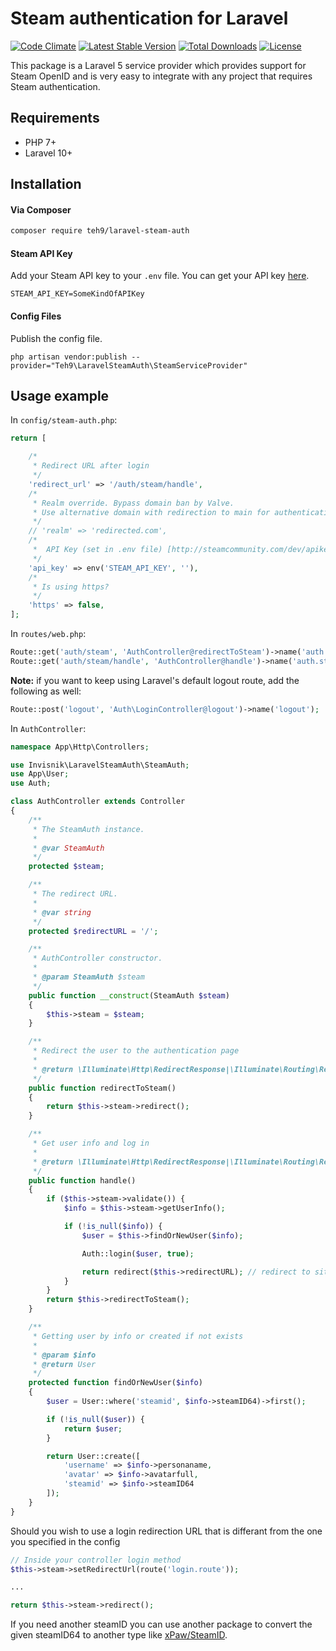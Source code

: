 # Steam authentication for Laravel
[![Code Climate](https://codeclimate.com/github/invisnik/laravel-steam-auth/badges/gpa.svg)](https://codeclimate.com/github/invisnik/laravel-steam-auth)
[![Latest Stable Version](https://img.shields.io/packagist/v/invisnik/laravel-steam-auth.svg)](https://packagist.org/packages/invisnik/laravel-steam-auth)
[![Total Downloads](https://img.shields.io/packagist/dt/invisnik/laravel-steam-auth.svg)](https://packagist.org/packages/invisnik/laravel-steam-auth)
[![License](https://img.shields.io/github/license/invisnik/laravel-steam-auth.svg)](https://packagist.org/packages/invisnik/laravel-steam-auth)

This package is a Laravel 5 service provider which provides support for Steam OpenID and is very easy to integrate with any project that requires Steam authentication.

## Requirements
 * PHP 7+
 * Laravel 10+

## Installation
#### Via Composer
```bash
composer require teh9/laravel-steam-auth
```

#### Steam API Key

Add your Steam API key to your `.env` file. You can get your API key [here](http://steamcommunity.com/dev/apikey).

```
STEAM_API_KEY=SomeKindOfAPIKey
```

#### Config Files

Publish the config file.

```
php artisan vendor:publish --provider="Teh9\LaravelSteamAuth\SteamServiceProvider"
```
## Usage example
In `config/steam-auth.php`:
```php
return [

    /*
     * Redirect URL after login
     */
    'redirect_url' => '/auth/steam/handle',
    /*
     * Realm override. Bypass domain ban by Valve. 
     * Use alternative domain with redirection to main for authentication (banned by valve).
     */
    // 'realm' => 'redirected.com',
    /*
     *  API Key (set in .env file) [http://steamcommunity.com/dev/apikey]
     */
    'api_key' => env('STEAM_API_KEY', ''),
    /*
     * Is using https?
     */
    'https' => false,
];

```
In `routes/web.php`:
```php
Route::get('auth/steam', 'AuthController@redirectToSteam')->name('auth.steam');
Route::get('auth/steam/handle', 'AuthController@handle')->name('auth.steam.handle');
```
**Note:** if you want to keep using Laravel's default logout route, add the following as well:
```php
Route::post('logout', 'Auth\LoginController@logout')->name('logout');
```
In `AuthController`:
```php
namespace App\Http\Controllers;

use Invisnik\LaravelSteamAuth\SteamAuth;
use App\User;
use Auth;

class AuthController extends Controller
{
    /**
     * The SteamAuth instance.
     *
     * @var SteamAuth
     */
    protected $steam;

    /**
     * The redirect URL.
     *
     * @var string
     */
    protected $redirectURL = '/';

    /**
     * AuthController constructor.
     * 
     * @param SteamAuth $steam
     */
    public function __construct(SteamAuth $steam)
    {
        $this->steam = $steam;
    }

    /**
     * Redirect the user to the authentication page
     *
     * @return \Illuminate\Http\RedirectResponse|\Illuminate\Routing\Redirector
     */
    public function redirectToSteam()
    {
        return $this->steam->redirect();
    }

    /**
     * Get user info and log in
     *
     * @return \Illuminate\Http\RedirectResponse|\Illuminate\Routing\Redirector
     */
    public function handle()
    {
        if ($this->steam->validate()) {
            $info = $this->steam->getUserInfo();

            if (!is_null($info)) {
                $user = $this->findOrNewUser($info);

                Auth::login($user, true);

                return redirect($this->redirectURL); // redirect to site
            }
        }
        return $this->redirectToSteam();
    }

    /**
     * Getting user by info or created if not exists
     *
     * @param $info
     * @return User
     */
    protected function findOrNewUser($info)
    {
        $user = User::where('steamid', $info->steamID64)->first();

        if (!is_null($user)) {
            return $user;
        }

        return User::create([
            'username' => $info->personaname,
            'avatar' => $info->avatarfull,
            'steamid' => $info->steamID64
        ]);
    }
}

```

Should you wish to use a login redirection URL that is differant from the one you specified in the config

```php
// Inside your controller login method
$this->steam->setRedirectUrl(route('login.route'));

...

return $this->steam->redirect();
```

If you need another steamID you can use another package to convert the given steamID64 to another type like [xPaw/SteamID](https://github.com/xPaw/SteamID.php).
